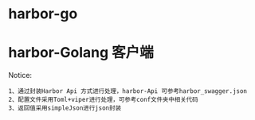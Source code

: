 # harbor-go

# harbor-Golang 客户端
Notice:

    1、通过封装Harbor Api 方式进行处理，harbor-Api 可参考harbor_swagger.json
    2、配置文件采用Toml+viper进行处理，可参考conf文件夹中相关代码
    3、返回值采用simpleJson进行json封装
